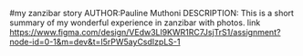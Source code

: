 #my zanzibar story
AUTHOR:Pauline Muthoni
DESCRIPTION: This is a short summary of my wonderful experience in zanzibar with photos.
link https://www.figma.com/design/VEdw3Ll9KWR1RC7JsjTrS1/assignment?node-id=0-1&m=dev&t=I5rPW5ayCsdIzpLS-1
